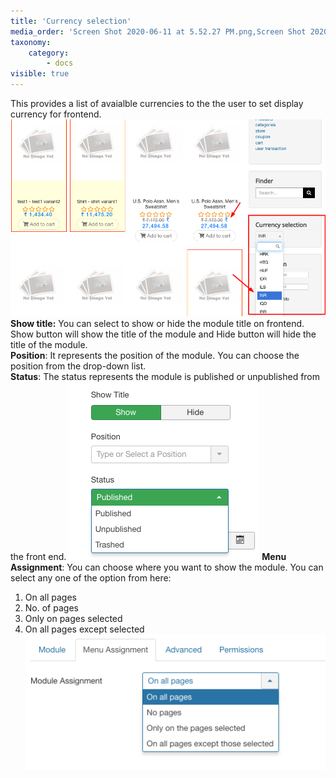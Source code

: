 ```yaml
---
title: 'Currency selection'
media_order: 'Screen Shot 2020-06-11 at 5.52.27 PM.png,Screen Shot 2020-06-11 at 5.54.25 PM.png'
taxonomy:
    category:
        - docs
visible: true
---
```


This provides a list of avaialble currencies to the the user to set display currency for frontend.
![](download.png)
<br>**Show title:** You can select to show or hide the module title on frontend. Show button will show the title of the module and Hide button will hide the title of the module.
<br>**Position**: It represents the position of the module. You can choose the position from the drop-down list.
<br>**Status**: The status represents the module is published or unpublished from the front end.
![](Screen%20Shot%202020-06-11%20at%205.54.25%20PM.png)
**Menu Assignment**: You can choose where you want to show the module. You can select any one of the option from here:
1. On all pages
2. No. of pages
3. Only on pages selected
4. On all pages except selected
![](Screen%20Shot%202020-06-11%20at%205.52.27%20PM.png)